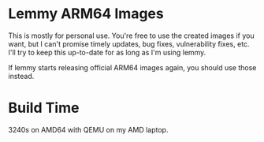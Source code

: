 # Lemmy ARM64 Images

This is mostly for personal use. You're free to use the created images if you want, but I can't promise timely updates, bug fixes, vulnerability fixes, etc. I'll try to keep this up-to-date for as long as I'm using lemmy.

If lemmy starts releasing official ARM64 images again, you should use those instead.

# Build Time

3240s on AMD64 with QEMU on my AMD laptop.